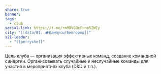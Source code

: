 ```yaml
---
share: true
banner: 
tags:
  - club
social-link: https://t.me/+mMDVQOeFuno5ZWEy
city: "[[data/01. 🏕️Кампусы/Белгород]]"
s21-leader:
  - "[[perryshe]]"
---
```


Цель клуба — организация эффективных команд, создание командной синергии. Организовывать случайные и неслучайные команды для участия в мероприятиях клуба (D&D и т.п.).
